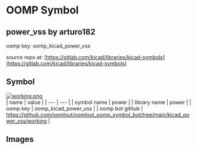 # OOMP Symbol  
## power_vss  by arturo182  
  
oomp key: oomp_kicad_power_vss  
  
source repo at: [https://gitlab.com/kicad/libraries/kicad-symbols](https://gitlab.com/kicad/libraries/kicad-symbols)  
## Symbol  
  
[![working.png](working_600.png)](working.png)  
| name | value | 
| --- | --- | 
| symbol name | power | 
| library name | power | 
| oomp key | oomp_kicad_power_vss | 
| oomp bot github | https://github.com/oomlout/oomlout_oomp_symbol_bot/tree/main/kicad_power_vss/working | 
## Images  
